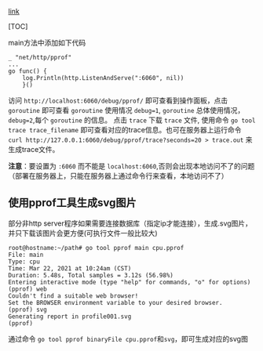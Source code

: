 [link](https://juejin.im/post/5d27400151882530af139a85)

[TOC]

main方法中添加如下代码
```
_ "net/http/pprof"
...
go func() {
	log.Println(http.ListenAndServe(":6060", nil))
	}()
```

访问 `http://localhost:6060/debug/pprof/` 即可查看到操作面板，点击 `goroutine` 即可查看 `goroutine` 使用情况 `debug=1`, `goroutine` 
总体使用情况，`debug=2`,每个 `goroutine` 的信息。 点击 `trace` 下载 `trace` 文件, 使用命令 `go tool trace trace_filename` 
即可查看对应的trace信息。也可在服务器上运行命令 `curl http://127.0.0.1:6060/debug/pprof/trace?seconds=20 > trace.out` 来生成trace文件。

**注意**：要设置为 `:6060` 而不能是 `localhost:6060`,否则会出现本地访问不了的问题（部署在服务器上，只能在服务器上通过命令行来查看，本地访问不了）

## 使用pprof工具生成svg图片
部分非http server程序如果需要连接数据库（指定ip才能连接），生成.svg图片，并只下载该图片会更方便(可执行文件一般比较大)
```shell script
root@hostname:~/path# go tool pprof main cpu.pprof 
File: main
Type: cpu
Time: Mar 22, 2021 at 10:24am (CST)
Duration: 5.48s, Total samples = 3.12s (56.98%)
Entering interactive mode (type "help" for commands, "o" for options)
(pprof) web
Couldn't find a suitable web browser!
Set the BROWSER environment variable to your desired browser.
(pprof) svg
Generating report in profile001.svg
(pprof) 
```
通过命令 `go tool pprof binaryFile cpu.pprof`和`svg`，即可生成对应的svg图